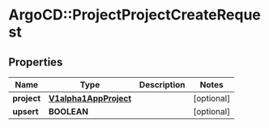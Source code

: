 # ArgoCD::ProjectProjectCreateRequest

## Properties
Name | Type | Description | Notes
------------ | ------------- | ------------- | -------------
**project** | [**V1alpha1AppProject**](V1alpha1AppProject.md) |  | [optional] 
**upsert** | **BOOLEAN** |  | [optional] 


